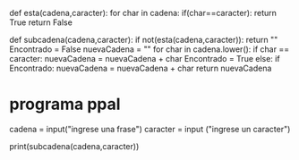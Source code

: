 def esta(cadena,caracter):
    for char in cadena:
        if(char==caracter):
            return True
    return False

def subcadena(cadena,caracter):
    if not(esta(cadena,caracter)):
        return ""
    Encontrado = False
    nuevaCadena  = ""
    for char in cadena.lower():
        if char == caracter:
            nuevaCadena = nuevaCadena + char
            Encontrado = True
        else:
            if Encontrado:
                nuevaCadena = nuevaCadena + char
    return nuevaCadena

# programa ppal

cadena = input("ingrese una frase")
caracter = input ("ingrese un caracter")

print(subcadena(cadena,caracter))
